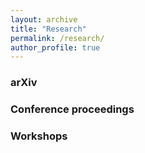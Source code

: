 ```yaml
---
layout: archive
title: "Research"
permalink: /research/
author_profile: true
---
```


<!-- {% if author.googlescholar %}
  You can also find my articles on <u><a href="{{author.googlescholar}}">my Google Scholar profile</a>.</u>
{% endif %} -->

<!-- {% include base_path %} -->

### arXiv
<!--1. [Group Testing under Superspreading Dynamics](https://arxiv.org/abs/2106.15988)  
  Stratis Tsirtsis, Abir De, Lars Lorch and Manuel Gomez-Rodriguez 
1. [Quantifying the Effects of Contact Tracing, Testing, and Containment Measures in the Presence of Infection Hotspots](https://arxiv.org/abs/2004.07641)  
  Lars Lorch, Heiner Kremer, William Trouleau, Stratis Tsirtsis, Aron Szanto, Bernhard Schölkopf and Manuel Gomez-Rodriguez
1. [Optimal Decision Making Under Strategic Behavior](https://arxiv.org/abs/1905.09239)  
  Stratis Tsirtsis, Behzad Tabibian, Moein Khajehnejad, Adish Singla, Bernhard Schölkopf and Manuel Gomez-Rodriguez -->

<!-- ### Journals -->

### Conference proceedings
<!--1. [Counterfactual Explanations in Sequential Decision Making Under Uncertainty](https://arxiv.org/abs/2107.02776)  
  *35th Conference on Neural Information Processing Systems (NeurIPS), Virtual, December 2021*   
  Stratis Tsirtsis, Abir De and Manuel Gomez-Rodriguez 
1. [Bridging Machine Learning and Mechanism Design towards Algorithmic Fairness](https://dl.acm.org/doi/abs/10.1145/3442188.3445912)  
  *4th ACM Conference on Fairness, Accountability, and Transparency (FAccT), Virtual, March 2021*   
  Jessie Finocchiaro, Roland Maio, Faidra Monachou, Gourab K Patro, Manish Raghavan, Ana-Andreea Stoica and Stratis Tsirtsis   
1. [Decisions, Counterfactual Explanations and Strategic Behavior](https://papers.nips.cc/paper/2020/hash/c2ba1bc54b239208cb37b901c0d3b363-Abstract.html)  
  *34th Conference on Neural Information Processing Systems (NeurIPS), Virtual, December 2020*   
  Stratis Tsirtsis and Manuel Gomez-Rodriguez -->
  
### Workshops
<!--1. Counterfactual Explanations in Sequential Decision Making Under Uncertainty  
  *ICML Workshop on Interpretable Machine Learning in Healthcare, Virtual, July 2021*  
  Stratis Tsirtsis, Abir De and Manuel Gomez-Rodriguez
1. Decisions, Counterfactual Explanations and Strategic Behavior  
  *4th Workshop on Mechanism Design for Social Good (MD4SG), Virtual, August 2020*  
  Stratis Tsirtsis and Manuel Gomez-Rodriguez
1. Fairness and Discrimination in Mechanism Design and Machine Learning  
  *AI for Social Good Workshop (AI4SG), Virtual, July 2020*  
  Jessie Finocchiaro, Roland Maio, Faidra Monachou, Gourab K Patro, Manish Raghavan, Ana-Andreea Stoica and Stratis Tsirtsis -->

